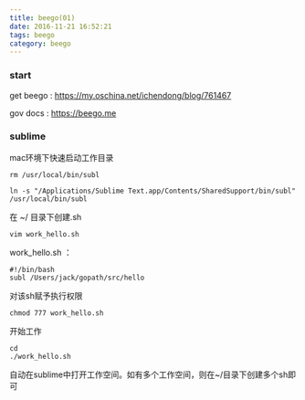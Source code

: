 ```yaml
---
title: beego(01)
date: 2016-11-21 16:52:21
tags: beego
category: beego
---
```

### start
get beego : https://my.oschina.net/ichendong/blog/761467

gov docs : https://beego.me
### sublime

mac环境下快速启动工作目录


```
rm /usr/local/bin/subl

ln -s "/Applications/Sublime Text.app/Contents/SharedSupport/bin/subl" /usr/local/bin/subl

```
在 ~/ 目录下创建.sh

```
vim work_hello.sh

```
work_hello.sh ：
```
#!/bin/bash
subl /Users/jack/gopath/src/hello
```
对该sh赋予执行权限

```
chmod 777 work_hello.sh
```

开始工作


```
cd
./work_hello.sh
```

自动在sublime中打开工作空间。如有多个工作空间，则在~/目录下创建多个sh即可
